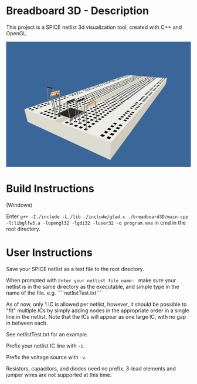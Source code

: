 # Breadboard 3D - Description

This project is a SPICE netlist 3d visualization tool, created with C++ and OpenGL. 

![image](/textures/breadboard3Dim.png)

# Build Instructions
(Windows)

Enter ````g++ -I./include -L./lib ./include/glad.c ./breadboard3D/main.cpp -l:libglfw3.a -lopengl32 -lgdi32 -luser32 -o program.exe```` in cmd in the root directory.

# User Instructions

Save your SPICE netlist as a text file to the root directory. 

When prompted with ````Enter your netlist file name: ```` make sure your netlist is in the same directory as the executable, and simple type in the name of the file. e.g. ````netlistTest.txt```

As of now, only 1 IC is allowed per netlist, however, it should be possible to "fit" multiple ICs by simply adding nodes in the appropriate order in a single line in the netlist. 
Note that the ICs will appear as one large IC, with no gap in between each.  

See netlistTest.txt for an example. 

Prefix your netlist IC line with ````-i````.

Prefix the voltage source with ````-v````.

Resistors, capacitors, and diodes need no prefix. 3-lead elements and jumper wires are not supported at this time. 